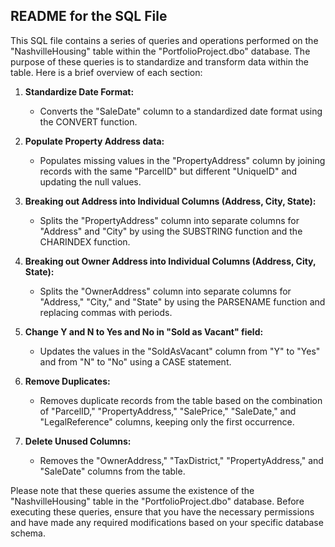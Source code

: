 ## README for the SQL File

This SQL file contains a series of queries and operations performed on the "NashvilleHousing" table within the "PortfolioProject.dbo" database. The purpose of these queries is to standardize and transform data within the table. Here is a brief overview of each section:

1. **Standardize Date Format:**
   - Converts the "SaleDate" column to a standardized date format using the CONVERT function.

2. **Populate Property Address data:**
   - Populates missing values in the "PropertyAddress" column by joining records with the same "ParcelID" but different "UniqueID" and updating the null values.

3. **Breaking out Address into Individual Columns (Address, City, State):**
   - Splits the "PropertyAddress" column into separate columns for "Address" and "City" by using the SUBSTRING function and the CHARINDEX function.

4. **Breaking out Owner Address into Individual Columns (Address, City, State):**
   - Splits the "OwnerAddress" column into separate columns for "Address," "City," and "State" by using the PARSENAME function and replacing commas with periods.

5. **Change Y and N to Yes and No in "Sold as Vacant" field:**
   - Updates the values in the "SoldAsVacant" column from "Y" to "Yes" and from "N" to "No" using a CASE statement.

6. **Remove Duplicates:**
   - Removes duplicate records from the table based on the combination of "ParcelID," "PropertyAddress," "SalePrice," "SaleDate," and "LegalReference" columns, keeping only the first occurrence.

7. **Delete Unused Columns:**
   - Removes the "OwnerAddress," "TaxDistrict," "PropertyAddress," and "SaleDate" columns from the table.

Please note that these queries assume the existence of the "NashvilleHousing" table in the "PortfolioProject.dbo" database. Before executing these queries, ensure that you have the necessary permissions and have made any required modifications based on your specific database schema.
